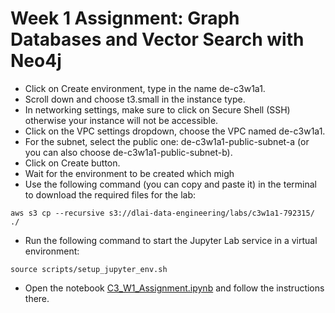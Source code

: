 # Week 1 Assignment: Graph Databases and Vector Search with Neo4j


- Click on Create environment, type in the name de-c3w1a1.
- Scroll down and choose t3.small in the instance type.
- In networking settings, make sure to click on Secure Shell (SSH) otherwise your instance will not be accessible.
- Click on the VPC settings dropdown, choose the VPC named de-c3w1a1.
- For the subnet, select the public one: de-c3w1a1-public-subnet-a (or you can also choose de-c3w1a1-public-subnet-b).
- Click on Create button.
- Wait for the environment to be created which migh
- Use the following command (you can copy and paste it) in the terminal to download the required files for the lab:

`aws s3 cp --recursive s3://dlai-data-engineering/labs/c3w1a1-792315/ ./`

- Run the following command to start the Jupyter Lab service in a virtual environment:

 `source scripts/setup_jupyter_env.sh`

- Open the notebook [C3_W1_Assignment.ipynb](C3_W1_Assignment_Solution.ipynb) and follow the instructions there.